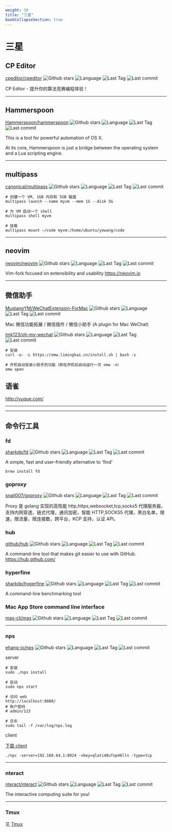 ```yaml
---
weight: 30
title: "三星"
bookCollapseSection: true
---
```


# 三星

## CP Editor

[cpeditor/cpeditor](https://github.com/cpeditor/cpeditor) ![Github stars](https://img.shields.io/github/stars/cpeditor/cpeditor.svg) ![Language](https://img.shields.io/github/languages/top/cpeditor/cpeditor.svg) ![Last Tag](https://img.shields.io/github/v/tag/cpeditor/cpeditor.svg?sort=semver) ![Last commit](https://img.shields.io/github/last-commit/cpeditor/cpeditor.svg)

CP Editor - 提升你的算法竞赛编程体验！

---

## Hammerspoon

[Hammerspoon/hammerspoon](https://github.com/Hammerspoon/hammerspoon) ![Github stars](https://img.shields.io/github/stars/Hammerspoon/hammerspoon.svg) ![Language](https://img.shields.io/github/languages/top/Hammerspoon/hammerspoon.svg) ![Last Tag](https://img.shields.io/github/v/tag/Hammerspoon/hammerspoon.svg?sort=semver) ![Last commit](https://img.shields.io/github/last-commit/Hammerspoon/hammerspoon.svg)

This is a tool for powerful automation of OS X.

At its core, Hammerspoon is just a bridge between the operating system and a Lua scripting engine.

---

## multipass

[canonical/multipass](https://github.com/canonical/multipass) ![Github stars](https://img.shields.io/github/stars/canonical/multipass.svg) ![Language](https://img.shields.io/github/languages/top/canonical/multipass.svg) ![Last Tag](https://img.shields.io/github/v/tag/canonical/multipass.svg?sort=semver) ![Last commit](https://img.shields.io/github/last-commit/canonical/multipass.svg)

```shell
# 创建一个 VM, 1GB 内存和 5GB 磁盘
multipass launch --name myvm --mem 1G --disk 5G

# 为 VM 启动一个 shell
multipass shell myvm

# 挂载
multipass mount ~/code myvm:/home/ubuntu/yewang/code
```

---

## neovim

[neovim/neovim](https://github.com/neovim/neovim) ![Github stars](https://img.shields.io/github/stars/neovim/neovim.svg) ![Language](https://img.shields.io/github/languages/top/neovim/neovim.svg) ![Last Tag](https://img.shields.io/github/v/tag/neovim/neovim.svg?sort=semver) ![Last commit](https://img.shields.io/github/last-commit/neovim/neovim.svg)

Vim-fork focused on extensibility and usability https://neovim.io

---

## 微信助手

[MustangYM/WeChatExtension-ForMac](https://github.com/MustangYM/WeChatExtension-ForMac) ![Github stars](https://img.shields.io/github/stars/MustangYM/WeChatExtension-ForMac.svg) ![Language](https://img.shields.io/github/languages/top/MustangYM/WeChatExtension-ForMac.svg) ![Last Tag](https://img.shields.io/github/v/tag/MustangYM/WeChatExtension-ForMac.svg?sort=semver) ![Last commit](https://img.shields.io/github/last-commit/MustangYM/WeChatExtension-ForMac.svg)

Mac 微信功能拓展 / 微信插件 / 微信小助手 (A plugin for Mac WeChat)

[lmk123/oh-my-wechat](https://github.com/lmk123/oh-my-wechat) ![Github stars](https://img.shields.io/github/stars/lmk123/oh-my-wechat.svg) ![Language](https://img.shields.io/github/languages/top/lmk123/oh-my-wechat.svg) ![Last Tag](https://img.shields.io/github/v/tag/lmk123/oh-my-wechat.svg?sort=semver) ![Last commit](https://img.shields.io/github/last-commit/lmk123/oh-my-wechat.svg)

```shell
# 安装
curl -o- -L https://omw.limingkai.cn/install.sh | bash -s

# 开机自动安装小助手的功能（即在开机后自动运行一次 omw -n）
omw open
```

## 语雀

http://yuque.com/

---

---

## 命令行工具

### fd

[sharkdp/fd](https://github.com/sharkdp/fd) ![Github stars](https://img.shields.io/github/stars/sharkdp/fd.svg) ![Language](https://img.shields.io/github/languages/top/sharkdp/fd.svg) ![Last Tag](https://img.shields.io/github/v/tag/sharkdp/fd.svg?sort=semver) ![Last commit](https://img.shields.io/github/last-commit/sharkdp/fd.svg)

A simple, fast and user-friendly alternative to 'find'

```shell
brew install fd
```

### goproxy

[snail007/goproxy](https://github.com/snail007/goproxy) ![Github stars](https://img.shields.io/github/stars/snail007/goproxy.svg) ![Language](https://img.shields.io/github/languages/top/snail007/goproxy.svg) ![Last Tag](https://img.shields.io/github/v/tag/snail007/goproxy.svg?sort=semver) ![Last commit](https://img.shields.io/github/last-commit/snail007/goproxy.svg)

Proxy 是 golang 实现的高性能 http,https,websocket,tcp,socks5 代理服务器，支持内网穿透，链式代理，通讯加密，智能 HTTP,SOCKS5 代理，黑白名单，限速，限流量，限连接数，跨平台，KCP 支持，认证 API。

### hub

[github/hub](https://github.com/github/hub) ![Github stars](https://img.shields.io/github/stars/github/hub.svg) ![Language](https://img.shields.io/github/languages/top/github/hub.svg) ![Last Tag](https://img.shields.io/github/v/tag/github/hub.svg?sort=semver) ![Last commit](https://img.shields.io/github/last-commit/github/hub.svg)

A command-line tool that makes git easier to use with GitHub. https://hub.github.com/

### hyperfine

[sharkdp/hyperfine](https://github.com/sharkdp/hyperfine) ![Github stars](https://img.shields.io/github/stars/sharkdp/hyperfine.svg) ![Language](https://img.shields.io/github/languages/top/sharkdp/hyperfine.svg) ![Last Tag](https://img.shields.io/github/v/tag/sharkdp/hyperfine.svg?sort=semver) ![Last commit](https://img.shields.io/github/last-commit/sharkdp/hyperfine.svg)

A command-line benchmarking tool

### Mac App Store command line interface

[mas-cli/mas](https://github.com/mas-cli/mas) ![Github stars](https://img.shields.io/github/stars/mas-cli/mas.svg) ![Language](https://img.shields.io/github/languages/top/mas-cli/mas.svg) ![Last Tag](https://img.shields.io/github/v/tag/mas-cli/mas.svg?sort=semver) ![Last commit](https://img.shields.io/github/last-commit/mas-cli/mas.svg)

---

### nps

[ehang-io/nps](https://github.com/ehang-io/nps) ![Github stars](https://img.shields.io/github/stars/ehang-io/nps.svg) ![Language](https://img.shields.io/github/languages/top/ehang-io/nps.svg) ![Last Tag](https://img.shields.io/github/v/tag/ehang-io/nps.svg?sort=semver) ![Last commit](https://img.shields.io/github/last-commit/ehang-io/nps.svg)

server

```shell
# 安装
sudo ./nps install

# 启动
sudo nps start

# 访问 web
http://localhost:8080/
# 账户密码
# admin/123

# 日志
sudo tail -f /var/log/nps.log
```

client

[下载 client](https://github.com/ehang-io/nps/releases)

```shell
./npc -server=192.168.64.1:8024 -vkey=qlati48ufop46lln -type=tcp
```

---

### nteract

[nteract/nteract](https://github.com/nteract/nteract) ![Github stars](https://img.shields.io/github/stars/nteract/nteract.svg) ![Language](https://img.shields.io/github/languages/top/nteract/nteract.svg) ![Last Tag](https://img.shields.io/github/v/tag/nteract/nteract.svg?sort=semver) ![Last commit](https://img.shields.io/github/last-commit/nteract/nteract.svg)

The interactive computing suite for you!

---

### Tmux

见 [Tmux](tmux.md)
